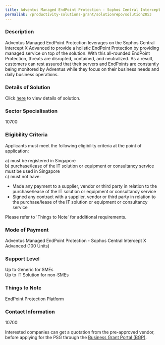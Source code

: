 ```yaml
---
title: Adventus Managed EndPoint Protection - Sophos Central Intercept X Advanced (100 Units)
permalink: /productivity-solutions-grant/solutionrepo/solution2053
---
```


### Description

Adventus Managed EndPoint Protection leverages on the Sophos Central Intercept X Advanced to provide a holistic EndPoint Protection by providing managed service on top of the solution.
With this all-rounded EndPoint Protection, threats are disrupted, contained, and neutralized. As a result, customers can rest assured that their servers and EndPoints are constantly being monitored by Adventus while they focus on their business needs and daily business operations.

### Details of Solution

Click <a href='Adventus Singapore Pte. Ltd.' target='_blank' rel='noopener'>here</a> to view details of solution.

### Sector Specialisation

 10700 

### Eligibility Criteria

Applicants must meet the following eligibility criteria at the point of application:

a) must be registered in Singapore <br>
b) purchase/lease of the IT solution or equipment or consultancy service must be used in Singapore <br>
c) must not have:
- Made any payment to a supplier, vendor or third party in relation to the purchase/lease of the IT solution or equipment or consultancy service
- Signed any contract with a supplier, vendor or third party in relation to the purchase/lease of the IT solution or equipment or consultancy service

Please refer to 'Things to Note' for additional requirements.

### Mode of Payment
Adventus Managed EndPoint Protection - Sophos Central Intercept X Advanced (100 Units)

### Support Level
Up to Generic for SMEs <br>
Up to IT Solution for non-SMEs

### Things to Note
EndPoint Protection Platform

### Contact Information
10700

Interested companies can get a quotation from the pre-approved vendor, before applying for the PSG through the <a target='_blank' rel='noopener' href='https://www.businessgrants.gov.sg/'>Business Grant Portal (BGP)</a>.

